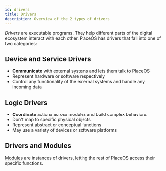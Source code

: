 ```yaml
---
id: drivers
title: Drivers
description: Overview of the 2 types of drivers
---
```

<!-- # Drivers -->

_Drivers_ are executable programs. 
They help different parts of the digital ecosystem interact with each other.
PlaceOS has drivers that fall into one of two categories:

## Device and Service Drivers
- **Communicate** with external systems and lets them talk to PlaceOS
- Represent hardware or software respectively
- Control any functionality of the external systems and handle any incoming data

## Logic Drivers
- **Coordinate** actions across modules and build complex behaviors. 
- Don't map to specific physical objects
- Represent abstract or conceptual functions 
- May use a variety of devices or software platforms

<!-- images pending asset folder or mermaid.js -->
<!-- ![Drivers either communicate or coordinate.](../.gitbook/assets/concepts-drivers.svg) -->

## Drivers and Modules
[Modules](modules.md) are instances of drivers, letting the rest of PlaceOS access their specific functions.



